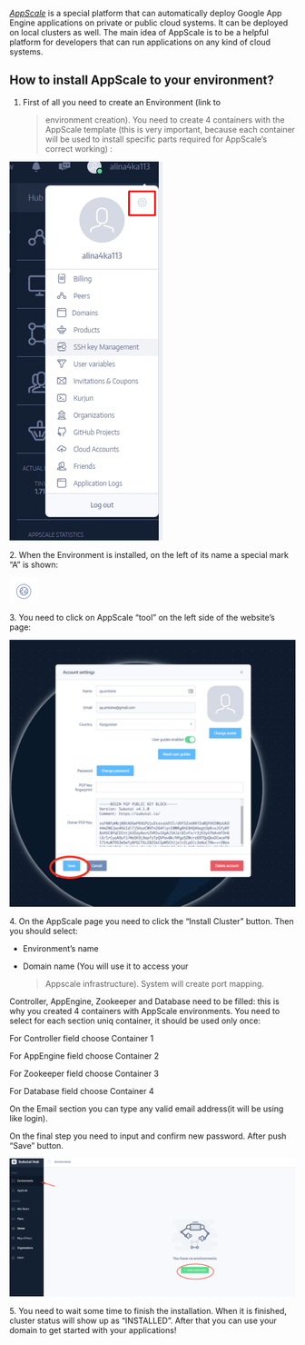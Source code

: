 [*AppScale*](https://www.appscale.com/) is a special platform that can
automatically deploy Google App Engine applications on private or public
cloud systems. It can be deployed on local clusters as well. The main
idea of AppScale is to be a helpful platform for developers that can run
applications on any kind of cloud systems.

How to install AppScale to your environment?
--------------------------------------------

1.  First of all you need to create an Environment (link to
    > environment creation). You need to create 4 containers with the
    > AppScale template (this is very important, because each container
    > will be used to install specific parts required for AppScale’s
    > correct working) :

![](./media/image2.png)

2\. When the Environment is installed, on the left of its name a special
mark “A” is shown:

![](./media/image6.png)

3\. You need to click on AppScale “tool” on the left side of the
website’s page:

![](./media/image5.png)

4\. On the AppScale page you need to click the “Install Cluster” button.
Then you should select:

-   Environment’s name

-   Domain name (You will use it to access your
    > Appscale infrastructure). System will create port mapping.

Controller, AppEngine, Zookeeper and Database need to be filled: this is
why you created 4 containers with AppScale environments. You need to
select for each section uniq container, it should be used only once:

For Controller field choose Container 1

For AppEngine field choose Container 2

For Zookeeper field choose Container 3

For Database field choose Container 4

On the Email section you can type any valid email address(it will be
using like login).

On the final step you need to input and confirm new password. After push
“Save” button.

![](./media/image8.png)

5\. You need to wait some time to finish the installation. When it is
finished, cluster status will show up as “INSTALLED”. After that you can
use your domain to get started with your applications!
